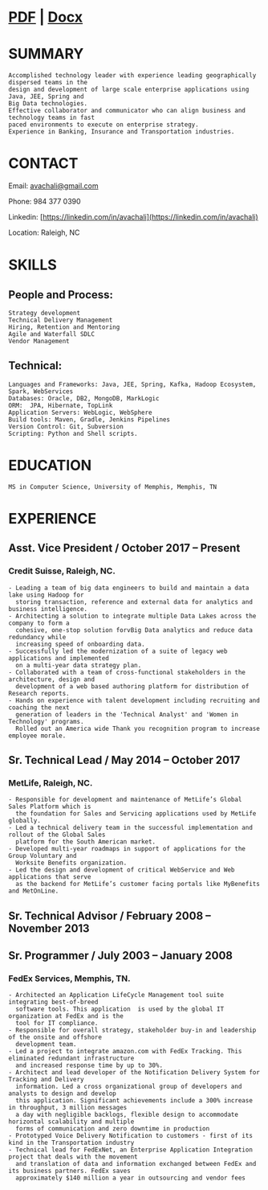 # [PDF](/resumes/AnupVachali_2020.pdf) | [Docx](/resumes/AnupVachali_2020.docx)

# SUMMARY
```
Accomplished technology leader with experience leading geographically dispersed teams in the 
design and development of large scale enterprise applications using Java, JEE, Spring and 
Big Data technologies. 
Effective collaborator and communicator who can align business and technology teams in fast 
paced environments to execute on enterprise strategy.
Experience in Banking, Insurance and Transportation industries.
```

# CONTACT

Email: [avachali@gmail.com](mailto:avachali@gmail.com)

Phone: 984 377 0390

Linkedin: [https://linkedin.com/in/avachali](https://linkedin.com/in/avachali)

Location: Raleigh, NC

# SKILLS

## People and Process:

```
Strategy development
Technical Delivery Management
Hiring, Retention and Mentoring
Agile and Waterfall SDLC
Vendor Management
```
## Technical:

```
Languages and Frameworks: Java, JEE, Spring, Kafka, Hadoop Ecosystem, Spark, WebServices
Databases: Oracle, DB2, MongoDB, MarkLogic
ORM:  JPA, Hibernate, TopLink
Application Servers: WebLogic, WebSphere
Build tools: Maven, Gradle, Jenkins Pipelines
Version Control: Git, Subversion
Scripting: Python and Shell scripts.
```
# EDUCATION

```
MS in Computer Science, University of Memphis, Memphis, TN
```

# EXPERIENCE
## Asst. Vice President / October 2017 – Present

### Credit Suisse, Raleigh, NC.

```
- Leading a team of big data engineers to build and maintain a data lake using Hadoop for 
  storing transaction, reference and external data for analytics and business intelligence.
- Architecting a solution to integrate multiple Data Lakes across the company to form a 
  cohesive, one-stop solution forvBig Data analytics and reduce data redundancy while 
  increasing speed of onboarding data.
- Successfully led the modernization of a suite of legacy web applications and implemented 
  on a multi-year data strategy plan.
- Collaborated with a team of cross-functional stakeholders in the architecture, design and 
  development of a web based authoring platform for distribution of Research reports.
- Hands on experience with talent development including recruiting and coaching the next 
  generation of leaders in the 'Technical Analyst' and 'Women in Technology' programs. 
  Rolled out an America wide Thank you recognition program to increase employee morale.
```
## Sr. Technical Lead /  May 2014 – October 2017

### MetLife, Raleigh, NC.

```
- Responsible for development and maintenance of MetLife’s Global Sales Platform which is 
  the foundation for Sales and Servicing applications used by MetLife globally.
- Led a technical delivery team in the successful implementation and rollout of the Global Sales
  platform for the South American market.
- Developed multi-year roadmaps in support of applications for the Group Voluntary and 
  Worksite Benefits organization.
- Led the design and development of critical WebService and Web applications that serve 
  as the backend for MetLife’s customer facing portals like MyBenefits and MetOnLine.
```

## Sr. Technical Advisor / February 2008 – November 2013

## Sr. Programmer / July 2003 – January 2008

### FedEx Services, Memphis, TN.

```
- Architected an Application LifeCycle Management tool suite integrating best-of-breed 
  software tools. This application  is used by the global IT organization at FedEx and is the 
  tool for IT compliance.
- Responsible for overall strategy, stakeholder buy-in and leadership of the onsite and offshore 
  development team.
- Led a project to integrate amazon.com with FedEx Tracking. This eliminated redundant infrastructure 
  and increased response time by up to 30%.
- Architect and lead developer of the Notification Delivery System for Tracking and Delivery 
  information. Led a cross organizational group of developers and analysts to design and develop 
  this application. Significant achievements include a 300% increase in throughput, 3 million messages
  a day with negligible backlogs, flexible design to accommodate horizontal scalability and multiple 
  forms of communication and zero downtime in production
- Prototyped Voice Delivery Notification to customers - first of its kind in the Transportation industry
- Technical lead for FedExNet, an Enterprise Application Integration project that deals with the movement 
  and translation of data and information exchanged between FedEx and its business partners. FedEx saves 
  approximately $140 million a year in outsourcing and vendor fees
```

